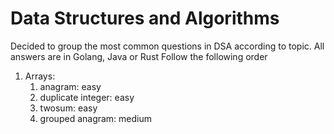 # Data Structures and Algorithms

Decided to group the most common questions in DSA according to topic. All answers are in Golang, Java or Rust
Follow the following order

1. Arrays:
   1. anagram: easy
   2. duplicate integer: easy
   3. twosum: easy
   4. grouped anagram: medium
